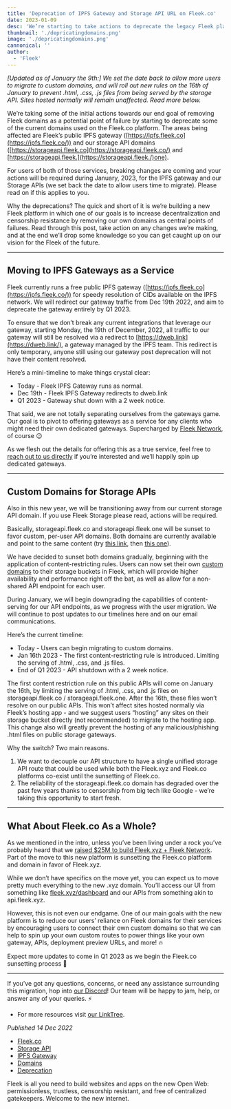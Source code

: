 ```yaml
---
title: 'Deprecation of IPFS Gateway and Storage API URL on Fleek.co'
date: 2023-01-09
desc: 'We’re starting to take actions to deprecate the legacy Fleek platform (Fleek.co), starting with our IPFS Gateway + Storage API domains.'
thumbnail: './depricatingdomains.png'
image: './depricatingdomains.png'
cannonical: ''
author:
  - 'Fleek'
---
```


_[Updated as of January the 9th:]_ _We set the date back to allow more users to migrate to custom domains, and will roll out new rules on the 16th of January to prevent .html, .css, .js files from being served by the storage API. Sites hosted normally will remain unaffected. Read more below._

We’re taking some of the initial actions towards our end goal of removing Fleek domains as a potential point of failure by starting to deprecate some of the current domains used on the Fleek.co platform. The areas being affected are Fleek’s public IPFS gateway ([https://ipfs.fleek.co](https://ipfs.fleek.co/)) and our storage API domains ([https://storageapi.fleek.co](https://storageapi.fleek.co/) and [https://storageapi.fleek.](https://storageapi.fleek./)one).

For users of both of those services, breaking changes are coming and your actions will be required during January, 2023, for the IPFS gateway and our Storage APIs (we set back the date to allow users time to migrate). Please read on if this applies to you.

Why the deprecations? The quick and short of it is we’re building a new Fleek platform in which one of our goals is to increase decentralization and censorship resistance by removing our own domains as central points of failures. Read through this post, take action on any changes we’re making, and at the end we’ll drop some knowledge so you can get caught up on our vision for the Fleek of the future.

---

## Moving to IPFS Gateways as a Service

Fleek currently runs a free public IPFS gateway ([https://ipfs.fleek.co](https://ipfs.fleek.co/)) for speedy resolution of CIDs available on the IPFS network. We will redirect our gateway traffic from Dec 19th 2022, and aim to deprecate the gateway entirely by Q1 2023.

To ensure that we don’t break any current integrations that leverage our gateway, starting Monday, the 19th of December, 2022, all traffic to our gateway will still be resolved via a redirect to [https://dweb.link](https://dweb.link/), a gateway managed by the IPFS team. This redirect is only temporary, anyone still using our gateway post deprecation will not have their content resolved.

Here’s a mini-timeline to make things crystal clear:

- Today - Fleek IPFS Gateway runs as normal.
- Dec 19th - Fleek IPFS Gateway redirects to dweb.link
- Q1 2023 - Gateway shut down with a 2 week notice.

That said, we are not totally separating ourselves from the gateways game. Our goal is to pivot to offering gateways as a service for any clients who might need their own dedicated gateways. Supercharged by [Fleek Network](https://fleek.network/), of course 😉

As we flesh out the details for offering this as a true service, feel free to [reach out to us directly](https://discord.gg/fleek) if you’re interested and we’ll happily spin up dedicated gateways.

---

## Custom Domains for Storage APIs

Also in this new year, we will be transitioning away from our current storage API domain. If you use Fleek Storage please read, actions will be required.

Basically, storageapi.fleek.co and storageapi.fleek.one will be sunset to favor custom, per-user API domains. Both domains are currently available and point to the same content (try [this link](https://storageapi.fleek.co/fleek-team-bucket/Blogs/fleek-ahb.jpeg), then [this one](https://storageapi.fleek.one/fleek-team-bucket/Blogs/fleek-ahb.jpeg)).

We have decided to sunset both domains gradually, beginning with the application of content-restricting rules. Users can now set their own [custom domains](https://blog.fleek.co/posts/fleek-co-how-to-add-custom-storage-domains) to their storage buckets in Fleek, which will provide higher availability and performance right off the bat, as well as allow for a non-shared API endpoint for each user.

During January, we will begin downgrading the capabilities of content-serving for our API endpoints, as we progress with the user migration. We will continue to post updates to our timelines here and on our email communications.

Here’s the current timeline:

- Today - Users can begin migrating to custom domains.
- Jan 16th 2023 - The first content-restricting rule is introduced. Limiting the serving of .html, .css, and .js files.
- End of Q1 2023 - API shutdown with a 2 week notice.

The first content restriction rule on this public APIs will come on January the 16th, by limiting the serving of .html, .css, and .js files on storageapi.fleek.co / storageapi.fleek.one. After the 16th, these files won’t resolve on our public APIs. This won’t affect sites hosted normally via Fleek’s hosting app - and we suggest users “hosting” any sites on their storage bucket directly (not recommended) to migrate to the hosting app. This change also will greatly prevent the hosting of any malicious/phishing .html files on public storage gateways.

Why the switch? Two main reasons.

1. We want to decouple our API structure to have a single unified storage API route that could be used while both the Fleek.xyz and Fleek.co platforms co-exist until the sunsetting of Fleek.co.
2. The reliability of the storageapi.fleek.co domain has degraded over the past few years thanks to censorship from big tech like Google - we’re taking this opportunity to start fresh.

---

## What About Fleek.co As a Whole?

As we mentioned in the intro, unless you’ve been living under a rock you’ve probably heard that we [raised $25M to build Fleek.xyz + Fleek Network](https://resources.fleek.xyz/blog/announcements/introducing-fleek-network-and-fleek-xyz/). Part of the move to this new platform is sunsetting the Fleek.co platform and domain in favor of Fleek.xyz.

While we don’t have specifics on the move yet, you can expect us to move pretty much everything to the new .xyz domain. You’ll access our UI from something like [fleek.xyz/dashboard](https://fleek.xyz/dashboard) and our APIs from something akin to api.fleek.xyz.

However, this is not even our endgame. One of our main goals with the new platform is to reduce our users’ reliance on Fleek domains for their services by encouraging users to connect their own custom domains so that we can help to spin up your own custom routes to power things like your own gateway, APIs, deployment preview URLs, and more! 🔥

Expect more updates to come in Q1 2023 as we begin the Fleek.co sunsetting process 🤙

---

If you’ve got any questions, concerns, or need any assistance surrounding this migration, hop into [our Discord](https://discord.gg/fleek)! Our team will be happy to jam, help, or answer any of your queries. ⚡️

- For more resources visit [our LinkTree](https://linktr.ee/fleek).

_Published 14 Dec 2022_

- [Fleek.co](https://blog.fleek.co/tag/fleek-co/)
- [Storage API](https://blog.fleek.co/tag/storage-api/)
- [IPFS Gateway](https://blog.fleek.co/tag/ipfs-gateway/)
- [Domains](https://blog.fleek.co/tag/domains/)
- [Deprecation](https://blog.fleek.co/tag/deprecation/)

Fleek is all you need to build websites and apps on the new Open Web: permissionless, trustless, censorship resistant, and free of centralized gatekeepers. Welcome to the new internet.
